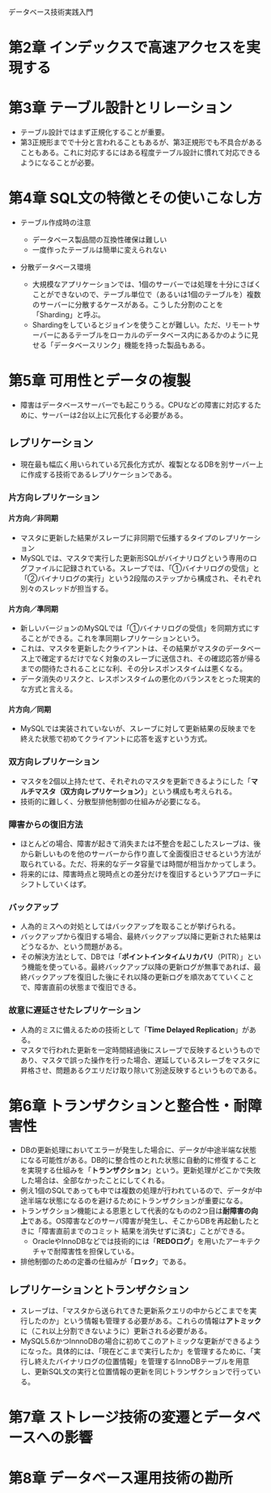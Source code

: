 データベース技術実践入門

# 第2章 インデックスで高速アクセスを実現する

# 第3章 テーブル設計とリレーション
- テーブル設計ではまず正規化することが重要。
- 第3正規形までで十分と言われることもあるが、第3正規形でも不具合があることもある。これに対応するにはある程度テーブル設計に慣れて対応できるようになることが必要。

# 第4章 SQL文の特徴とその使いこなし方
- テーブル作成時の注意
  - データベース製品間の互換性確保は難しい
  - 一度作ったテーブルは簡単に変えられない

- 分散データベース環境
  - 大規模なアプリケーションでは、1個のサーバーでは処理を十分にさばくことができないので、テーブル単位で（あるいは1個のテーブルを）複数のサーバーに分散するケースがある。こうした分割のことを「Sharding」と呼ぶ。
  - Shardingをしているとジョインを使うことが難しい。ただ、リモートサーバーにあるテーブルをローカルのデータベース内にあるかのように見せる「データベースリンク」機能を持った製品もある。

# 第5章 可用性とデータの複製
- 障害はデータベースサーバーでも起こりうる。CPUなどの障害に対応するために、サーバーは2台以上に冗長化する必要がある。

## レプリケーション
- 現在最も幅広く用いられている冗長化方式が、複製となるDBを別サーバー上に作成する技術であるレプリケーションである。

### 片方向レプリケーション
#### 片方向／非同期
- マスタに更新した結果がスレーブに非同期で伝播するタイプのレプリケーション
- MySQLでは、マスタで実行した更新形SQLがバイナリログという専用のログファイルに記録されている。スレーブでは、「①バイナリログの受信」と「②バイナリログの実行」という2段階のステップから構成され、それぞれ別々のスレッドが担当する。

#### 片方向／準同期
- 新しいバージョンのMySQLでは「①バイナリログの受信」を同期方式にすることができる。これを準同期レプリケーションという。
- これは、マスタを更新したクライアントは、その結果がマスタのデータベース上で確定するだけでなく対象のスレーブに送信され、その確認応答が帰るまでの間待たされることにな利、その分レスポンスタイムは悪くなる。
- データ消失のリスクと、レスポンスタイムの悪化のバランスをとった現実的な方式と言える。

#### 片方向／同期
- MySQLでは実装されていないが、スレーブに対して更新結果の反映までを終えた状態で初めてクライアントに応答を返すという方式。

### 双方向レプリケーション
- マスタを2個以上持たせて、それぞれのマスタを更新できるようにした「**マルチマスタ（双方向レプリケーション）**」という構成も考えられる。
- 技術的に難しく、分散型排他制御の仕組みが必要になる。

### 障害からの復旧方法
- ほとんどの場合、障害が起きて消失または不整合を起こしたスレーブは、後から新しいものを他のサーバーから作り直して全面復旧させるという方法が取られている。ただ、将来的なデータ容量では時間が相当かかってしまう。
- 将来的には、障害時点と現時点との差分だけを復旧するというアプローチにシフトしていくはず。

### バックアップ
- 人為的ミスへの対処としてはバックアップを取ることが挙げられる。
- バックアップから復旧する場合、最終バックアップ以降に更新された結果はどうなるか、という問題がある。
- その解決方法として、DBでは「**ポイントインタイムリカバリ**（PITR）」という機能を使っている。最終バックアップ以降の更新ログが無事であれば、最終バックアップを復旧した後にそれ以降の更新ログを順次あてていくことで、障害直前の状態まで復旧できる。

### 故意に遅延させたレプリケーション
- 人為的ミスに備えるための技術として「**Time Delayed Replication**」がある。
- マスタで行われた更新を一定時間経過後にスレーブで反映するというものであり、マスタで誤った操作を行った場合、遅延しているスレーブをマスタに昇格させ、問題あるクエリだけ取り除いて別途反映するというものである。

# 第6章 トランザクションと整合性・耐障害性
- DBの更新処理においてエラーが発生した場合に、データが中途半端な状態になる可能性がある。DB的に整合性のとれた状態に自動的に修復することを実現する仕組みを「**トランザクション**」という。更新処理がどこかで失敗した場合は、全部なかったことにしてくれる。
- 例え1個のSQLであっても中では複数の処理が行われているので、データが中途半端な状態になるのを避けるためにトランザクションが重要になる。
- トランザクション機能による恩恵として代表的なものの2つ目は**耐障害の向上**である。OS障害などのサーバ障害が発生し、そこからDBを再起動したときに「障害直前までのコミット 結果を消失せずに済む」ことができる。
  - OracleやInnoDBなどでは技術的には「**REDOログ**」を用いたアーキテクチャで耐障害性を担保している。
- 排他制御のための定番の仕組みが「**ロック**」である。

## レプリケーションとトランザクション
- スレーブは、「マスタから送られてきた更新系クエリの中からどこまでを実行したのか」という情報も管理する必要がある。これらの情報は**アトミック**に（これ以上分割できないように）更新される必要がある。
- MySQL5.6かつInnnoDBの場合に初めてこのアトミックな更新ができるようになった。具体的には、「現在どこまで実行したか」を管理するために、「実行し終えたバイナリログの位置情報」を管理するInnoDBテーブルを用意し、更新SQL文の実行と位置情報の更新を同じトランザクションで行っている。

# 第7章 ストレージ技術の変遷とデータベースへの影響

# 第8章 データベース運用技術の勘所
